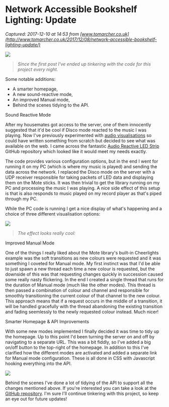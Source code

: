 # Network Accessible Bookshelf Lighting: Update

_Captured: 2017-12-10 at 14:53 from [www.tomarcher.co.uk](http://www.tomarcher.co.uk/2017/12/08/network-accessible-bookshelf-lighting-update/)_

![](http://www.tomarcher.co.uk/wp-content/uploads/2017/12/audio-1170x550.png)

> _Since the first post I've ended up tinkering with the code for this project every night._

Some notable additions:

  * A smarter homepage,
  * A new sound-reactive mode,
  * An improved Manual mode,
  * Behind the scenes tidying to the API.

Sound Reactive Mode

After my housemates got access to the server, one of them innocently suggested that it'd be cool if Disco mode reacted to the music I was playing. Now I've previously experimented with [audio visualisations](http://www.tomarcher.co.uk/2016/10/28/raspberry-pi-audio-visualiser/) so could have written something from scratch but decided to see what was available on the web. I came across the fantastic [Audio Reactive LED Strip](https://github.com/scottlawsonbc/audio-reactive-led-strip) GitHub repository which looked like it would meet my needs exactly.

The code provides various configuration options, but in the end I went for running it on my PC (which is where my music is played) and sending the data across the network. I replaced the Disco mode on the server with a UDP receiver responsible for taking packets of LED data and displaying them on the Mote sticks. It was then trivial to get the library running on my PC and processing the music I was playing. A nice side effect of this setup is that is also responds to music played on my record player as that's piped through my PC.

While the PC code is running I get a nice display of what's happening and a choice of three different visualisation options:

![](http://www.tomarcher.co.uk/wp-content/uploads/2017/12/visualisation.png)

> _The effect looks really cool:_

Improved Manual Mode

One of the things I really liked about the Mote library's built-in Cheerlights example was the soft transitions as new colours were requested and it was something I coveted for Manual mode. My first instinct was that I'd be able to just spawn a new thread each time a new colour is requested, but the downside of this was that requesting changes quickly in succession caused some really nasty flickering. In the end I created a single thread that runs for the duration of Manual mode (much like the other modes). This thread is then passed a combination of colour and channel and responsible for smoothly transitioning the current colour of that channel to the new colour. This approach means that if a request occurs in the middle of a transition, it will be handled gracefully with the thread abandoning the existing transition and fading seemlessly to the newly requested colour instead. Much nicer!

Smarter Homepage & API Improvements

With some new modes implemented I finally decided it was time to tidy up the homepage. Up to this point I'd been turning the server on and off by navigating to a separate URL. This was a bit fiddly, so I've added a big on/off button to the top-right of the homepage. In addition to this I've clarified how the different modes are activated and added a separate link for Manual mode configuration. These is all done in CSS with Javascript hooking everything into the API.

![](http://www.tomarcher.co.uk/wp-content/uploads/2017/12/Screenshot_20171208-175159.png)

Behind the scenes I've done a lot of tidying of the API to support all the changes mentioned above. If you're interested you can take a look at the [GitHub repository](https://github.com/Tom-Archer/mote-server/). I'm sure I'll continue tinkering with this project, so keep an eye out for future updates!
